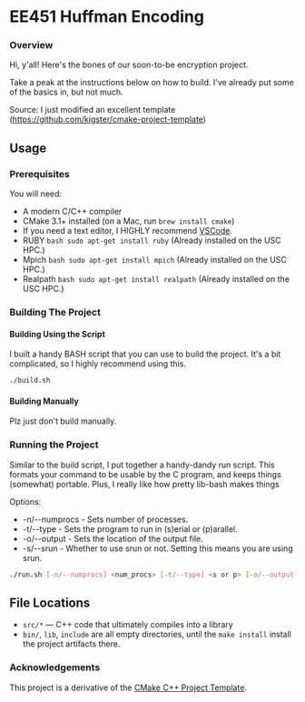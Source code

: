 # EE451 Huffman Encoding

### Overview

Hi, y'all! Here's the bones of our soon-to-be encryption project.

Take a peak at the instructions below on how to build. I've already put some of the basics in, but not much.

Source: I just modified an excellent template (https://github.com/kigster/cmake-project-template)

## Usage

### Prerequisites

You will need:

 * A modern C/C++ compiler
 * CMake 3.1+ installed (on a Mac, run `brew install cmake`)
 * If you need a text editor, I HIGHLY recommend [VSCode](https://code.visualstudio.com/).
 * RUBY ```bash sudo apt-get install ruby``` (Already installed on the USC HPC.) 
 * Mpich ```bash sudo apt-get install mpich``` (Already installed on the USC HPC.) 
 * Realpath ```bash sudo apt-get install realpath``` (Already installed on the USC HPC.) 

### Building The Project

####  Building Using the Script

I built a handy BASH script that you can use to build the project. It's a bit complicated, so I highly recommend using this.

```bash
./build.sh
```

#### Building Manually

Plz just don't build manually.

### Running the Project

Similar to the build script, I put together a handy-dandy run script. This formats your command to be usable by the C program, and keeps things (somewhat) portable. Plus, I really like how pretty lib-bash makes things

Options:
 * -n/--numprocs - Sets number of processes.
 * -t/--type - Sets the program to run in (s)erial or (p)arallel.
 * -o/--output - Sets the location of the output file.
 * -s/--srun - Whether to use srun or not. Setting this means you are using srun.

```bash
./run.sh [-n/--numprocs] <num_procs> [-t/--type] <s or p> [-o/--output] <./out/file/location> [-s/--srun] ./fileToCompress
```


## File Locations

 * `src/*` — C++ code that ultimately compiles into a library
 * `bin/`, `lib`, `include` are all empty directories, until the `make install` install the project artifacts there.

### Acknowledgements

This project is a derivative of the [CMake C++ Project Template](https://github.com/kigster/cmake-project-template).

